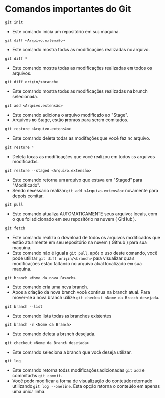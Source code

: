 # Comandos importantes do Git

```
git init
```
* Este comando inicia um repositório em sua maquina.

```
git diff <Arquivo.extensão>
```
* Este comando mostra todas as modificações realizadas no arquivo.
  
```
git diff *
```
* Este comando mostra todas as modificações realizadas em todos os arquivos.

```
git diff origin/<branch>
```
* Este comando mostra todas as modificações realizadas na brunch selecionada.

```
git add <Arquivo.extensão>
```
* Este comando adiciona o arquivo modificado ao "Stage".
* Arquivos no Stage, estão prontos para serem comitados.

```
git restore <Arquivo.extensão>
```
* Este comando deleta todas as modifações que você fez no arquivo.

```
git restore *
```
* Deleta todas as modificações que você realizou em todos os arquivos modificados.

```
git restore --staged <Arquivo.extensão>
```
* Este comando retorna um arquivo que estava em "Staged" para "Modificado".
* Sendo necessario realizar ```git add <Arquivo.extensão>``` novamente para depois comitar.

```
git pull
```
* Este comando atualiza AUTOMATICAMENTE seus arquivos locais, com o que foi adicionado em seu repositório na nuvem ( GitHub ).
  
```
git fetch 
```
* Este comando realiza o download de todos os arquivos modificados que estão atualmente em seu repositório na nuvem ( Github ) para sua maquina.
* Este comando não é igual a ```git pull```, após o uso deste comando, você pode utilizar ```git diff origin/<branch>``` para visualizar quais modificações estão faltando no arquivo atual localizado em sua maquina.

```
git branch <Nome da nova Branch>
```
* Este comando cria uma nova branch.
* Apos a criação da nova branch você continua na branch atual. Para mover-se a nova branch utilize ```git checkout <Nome da Branch desejada```.

```
git branch --list
```
* Este comando lista todas as branches existentes

```
git branch -d <Nome da Branch>
```
* Este comando deleta a branch desejada.

```
git checkout <Nome da Branch desejada>
```
* Este comando seleciona a branch que você deseja utilizar.

```
git log
```
* Este comando retorna todas modificações adicionadas ```git add``` e commitadas ```git commit```.
* Você pode modificar a forma de visualização do conteúdo retornado utilizando ```git log --oneline```. Esta opção retorna o conteúdo em apenas uma unica linha.